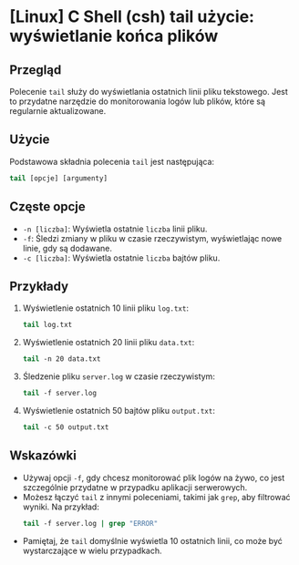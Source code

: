 # [Linux] C Shell (csh) tail użycie: wyświetlanie końca plików

## Przegląd
Polecenie `tail` służy do wyświetlania ostatnich linii pliku tekstowego. Jest to przydatne narzędzie do monitorowania logów lub plików, które są regularnie aktualizowane.

## Użycie
Podstawowa składnia polecenia `tail` jest następująca:

```csh
tail [opcje] [argumenty]
```

## Częste opcje
- `-n [liczba]`: Wyświetla ostatnie `liczba` linii pliku.
- `-f`: Śledzi zmiany w pliku w czasie rzeczywistym, wyświetlając nowe linie, gdy są dodawane.
- `-c [liczba]`: Wyświetla ostatnie `liczba` bajtów pliku.

## Przykłady
1. Wyświetlenie ostatnich 10 linii pliku `log.txt`:
   ```csh
   tail log.txt
   ```

2. Wyświetlenie ostatnich 20 linii pliku `data.txt`:
   ```csh
   tail -n 20 data.txt
   ```

3. Śledzenie pliku `server.log` w czasie rzeczywistym:
   ```csh
   tail -f server.log
   ```

4. Wyświetlenie ostatnich 50 bajtów pliku `output.txt`:
   ```csh
   tail -c 50 output.txt
   ```

## Wskazówki
- Używaj opcji `-f`, gdy chcesz monitorować plik logów na żywo, co jest szczególnie przydatne w przypadku aplikacji serwerowych.
- Możesz łączyć `tail` z innymi poleceniami, takimi jak `grep`, aby filtrować wyniki. Na przykład:
  ```csh
  tail -f server.log | grep "ERROR"
  ```
- Pamiętaj, że `tail` domyślnie wyświetla 10 ostatnich linii, co może być wystarczające w wielu przypadkach.
